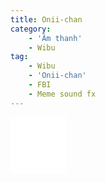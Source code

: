 ```yaml
---
title: Onii-chan
category: 
    - 'Âm thanh'
    - Wibu
tag:
    - Wibu
    - 'Onii-chan'
    - FBI
    - Meme sound fx
---
```

<iframe width="90" height="90" src="/embed/audio?source=/onii-chan.mp3&color=magenta" frameborder="0" scrolling="no"></iframe>

